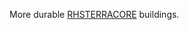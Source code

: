 More durable [RHSTERRACORE](https://steamcommunity.com/sharedfiles/filedetails/?id=2288691268) buildings.
